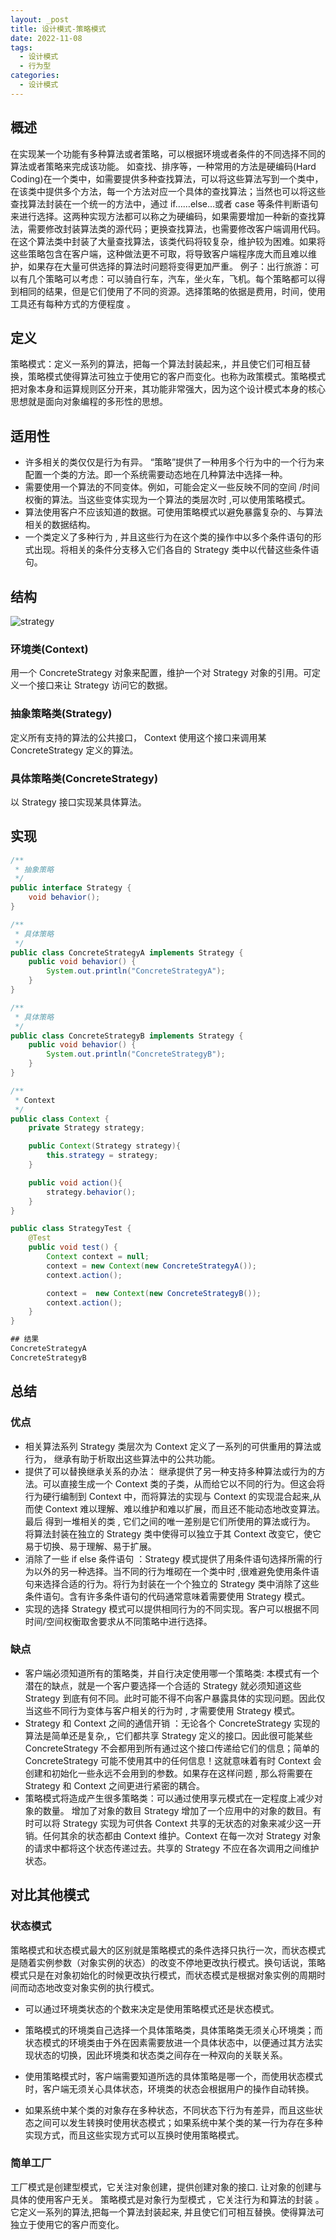 ```yaml
---
layout: _post
title: 设计模式-策略模式
date: 2022-11-08
tags: 
  - 设计模式
  - 行为型
categories: 
  - 设计模式
---
```


## 概述
在实现某一个功能有多种算法或者策略，可以根据环境或者条件的不同选择不同的算法或者策略来完成该功能。 如查找、排序等，一种常用的方法是硬编码(Hard Coding)在一个类中，如需要提供多种查找算法，可以将这些算法写到一个类中，在该类中提供多个方法，每一个方法对应一个具体的查找算法；当然也可以将这些查找算法封装在一个统一的方法中，通过 if……else…或者 case 等条件判断语句来进行选择。这两种实现方法都可以称之为硬编码，如果需要增加一种新的查找算法，需要修改封装算法类的源代码；更换查找算法，也需要修改客户端调用代码。在这个算法类中封装了大量查找算法，该类代码将较复杂，维护较为困难。如果将这些策略包含在客户端，这种做法更不可取，将导致客户端程序庞大而且难以维护，如果存在大量可供选择的算法时问题将变得更加严重。
例子：出行旅游：可以有几个策略可以考虑：可以骑自行车，汽车，坐火车，飞机。每个策略都可以得到相同的结果，但是它们使用了不同的资源。选择策略的依据是费用，时间，使用工具还有每种方式的方便程度 。

## 定义
策略模式：定义一系列的算法，把每一个算法封装起来,，并且使它们可相互替换，策略模式使得算法可独立于使用它的客户而变化。也称为政策模式。策略模式把对象本身和运算规则区分开来，其功能非常强大，因为这个设计模式本身的核心思想就是面向对象编程的多形性的思想。

## 适用性
+ 许多相关的类仅仅是行为有异。 “策略”提供了一种用多个行为中的一个行为来配置一个类的方法。即一个系统需要动态地在几种算法中选择一种。
+ 需要使用一个算法的不同变体。例如，可能会定义一些反映不同的空间 /时间权衡的算法。当这些变体实现为一个算法的类层次时 ,可以使用策略模式。
+ 算法使用客户不应该知道的数据。可使用策略模式以避免暴露复杂的、与算法相关的数据结构。
+ 一个类定义了多种行为 , 并且这些行为在这个类的操作中以多个条件语句的形式出现。将相关的条件分支移入它们各自的 Strategy 类中以代替这些条件语句。

## 结构

![strategy](strategy.png)

### 环境类(Context)
用一个 ConcreteStrategy 对象来配置，维护一个对 Strategy 对象的引用。可定义一个接口来让 Strategy 访问它的数据。
### 抽象策略类(Strategy)
定义所有支持的算法的公共接口， Context 使用这个接口来调用某 ConcreteStrategy 定义的算法。
### 具体策略类(ConcreteStrategy)
以 Strategy 接口实现某具体算法。

## 实现

```java
/**
 * 抽象策略
 */
public interface Strategy {
    void behavior();
}

/**
 * 具体策略
 */
public class ConcreteStrategyA implements Strategy {
    public void behavior() {
        System.out.println("ConcreteStrategyA");
    }
}

/**
 * 具体策略
 */
public class ConcreteStrategyB implements Strategy {
    public void behavior() {
        System.out.println("ConcreteStrategyB");
    }
}

/**
 * Context
 */
public class Context {
    private Strategy strategy;

    public Context(Strategy strategy){
        this.strategy = strategy;
    }

    public void action(){
        strategy.behavior();
    }
}

public class StrategyTest {
    @Test
    public void test() {
        Context context = null;
        context = new Context(new ConcreteStrategyA());
        context.action();

        context =  new Context(new ConcreteStrategyB());
        context.action();
    }
}

## 结果
ConcreteStrategyA
ConcreteStrategyB
```



## 总结

### 优点

+ 相关算法系列 Strategy 类层次为 Context 定义了一系列的可供重用的算法或行为， 继承有助于析取出这些算法中的公共功能。
+ 提供了可以替换继承关系的办法： 继承提供了另一种支持多种算法或行为的方法。可以直接生成一个 Context 类的子类，从而给它以不同的行为。但这会将行为硬行编制到 Context 中，而将算法的实现与 Context 的实现混合起来,从而使 Context 难以理解、难以维护和难以扩展，而且还不能动态地改变算法。最后 得到一堆相关的类 , 它们之间的唯一差别是它们所使用的算法或行为。 将算法封装在独立的 Strategy 类中使得可以独立于其 Context 改变它，使它易于切换、易于理解、易于扩展。
+ 消除了一些 if else 条件语句 ：Strategy 模式提供了用条件语句选择所需的行为以外的另一种选择。当不同的行为堆砌在一个类中时 ,很难避免使用条件语句来选择合适的行为。将行为封装在一个个独立的 Strategy 类中消除了这些条件语句。含有许多条件语句的代码通常意味着需要使用 Strategy 模式。
+ 实现的选择 Strategy 模式可以提供相同行为的不同实现。客户可以根据不同时间/空间权衡取舍要求从不同策略中进行选择。

### 缺点

+ 客户端必须知道所有的策略类，并自行决定使用哪一个策略类:  本模式有一个潜在的缺点，就是一个客户要选择一个合适的 Strategy 就必须知道这些 Strategy 到底有何不同。此时可能不得不向客户暴露具体的实现问题。因此仅当这些不同行为变体与客户相关的行为时 , 才需要使用 Strategy 模式。
+ Strategy 和 Context 之间的通信开销 ：无论各个 ConcreteStrategy 实现的算法是简单还是复杂,，它们都共享 Strategy 定义的接口。因此很可能某些 ConcreteStrategy 不会都用到所有通过这个接口传递给它们的信息；简单的 ConcreteStrategy 可能不使用其中的任何信息！这就意味着有时 Context 会创建和初始化一些永远不会用到的参数。如果存在这样问题 , 那么将需要在 Strategy 和 Context 之间更进行紧密的耦合。
+ 策略模式将造成产生很多策略类：可以通过使用享元模式在一定程度上减少对 象的数量。 增加了对象的数目 Strategy 增加了一个应用中的对象的数目。有时可以将 Strategy 实现为可供各 Context 共享的无状态的对象来减少这一开销。任何其余的状态都由 Context 维护。Context 在每一次对 Strategy 对象的请求中都将这个状态传递过去。共享的 Strategy 不应在各次调用之间维护状态。

## 对比其他模式

### 状态模式

策略模式和状态模式最大的区别就是策略模式的条件选择只执行一次，而状态模式是随着实例参数（对象实例的状态）的改变不停地更改执行模式。换句话说，策略模式只是在对象初始化的时候更改执行模式，而状态模式是根据对象实例的周期时间而动态地改变对象实例的执行模式。

+ 可以通过环境类状态的个数来决定是使用策略模式还是状态模式。

+ 策略模式的环境类自己选择一个具体策略类，具体策略类无须关心环境类；而状态模式的环境类由于外在因素需要放进一个具体状态中，以便通过其方法实现状态的切换，因此环境类和状态类之间存在一种双向的关联关系。
+ 使用策略模式时，客户端需要知道所选的具体策略是哪一个，而使用状态模式时，客户端无须关心具体状态，环境类的状态会根据用户的操作自动转换。
+ 如果系统中某个类的对象存在多种状态，不同状态下行为有差异，而且这些状态之间可以发生转换时使用状态模式；如果系统中某个类的某一行为存在多种实现方式，而且这些实现方式可以互换时使用策略模式。

### 简单工厂

工厂模式是创建型模式，它关注对象创建，提供创建对象的接口. 让对象的创建与具体的使用客户无关。
策略模式是对象行为型模式 ，它关注行为和算法的封装 。它定义一系列的算法,把每一个算法封装起来, 并且使它们可相互替换。使得算法可独立于使用它的客户而变化。
